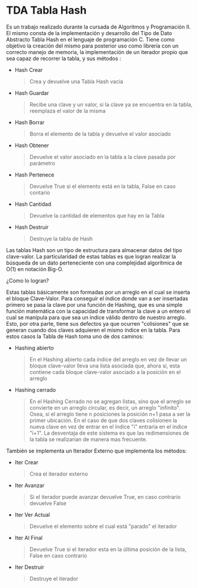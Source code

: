# TDA Tabla Hash
Es un trabajo realizado durante la cursada de Algoritmos y Programación II.
El mismo consta de la implementación y desarrollo del Tipo de Dato Abstracto Tabla Hash en el lenguaje de programación C. 
Tiene como objetivo la creación del mismo para posterior uso como librería con un correcto manejo de memoria, la implementación de un iterador propio que sea capaz de recorrer la tabla, y sus métodos :

 - Hash Crear
     > Crea y devuelve una Tabla Hash vacía

 - Hash Guardar
    >Recibe una clave y un valor, si la clave ya se encuentra en la tabla, reemplaza el valor de la misma
    
 - Hash Borrar
    >Borra el elemento de la tabla y devuelve el valor asociado
    
 - Hash Obtener
   > Devuelve el valor asociado en la tabla a la clave pasada por parámetro
 
 - Hash Pertenece
   > Devuelve True si el elemento está en la tabla, False en caso contario

 - Hash Cantidad
   > Devuelve la cantidad de elementos que hay en la Tabla

- Hash Destruir
  >Destruye la tabla de Hash
  

Las tablas Hash son un tipo de estructura para almacenar datos del tipo clave-valor. La particularidad de estas tablas es que logran realizar la búsqueda de un dato perteneciente con una complejidad algorítmica de O(1) en notación Big-O. 

¿Como lo logran?

Estas tablas básicamente son formadas por un arreglo en el cual se inserta el bloque Clave-Valor. Para conseguir el índice donde van a ser insertadas primero se pasa la clave por una función de Hashing, que es una simple función matemática con la capacidad de transformar la clave a un entero el cual se manipula para que sea un índice válido dentro de nuestro arreglo.
 Esto, por otra parte, tiene sus defectos ya que ocurren "colisiones" que se generan cuando dos claves adquieren el mismo índice en la tabla. Para estos casos la Tabla de Hash toma uno de dos caminos:
 

 - Hashing abierto
    > En el Hashing abierto cada índice del arreglo en vez de llevar un bloque clave-valor lleva una lista asociada que, ahora sí, esta contiene cada bloque clave-valor asociado a la posición en el arreglo
 - Hashing cerrado
   >En el Hashing Cerrado no se agregan listas, sino que el arreglo se convierte en un arreglo circular, es decir, un arreglo "infinito". Osea, si el arreglo tiene n posiciones la posición n+1 pasa a ser la primer ubicación. En el caso de que dos claves colisionen la nueva clave en vez de entrar en el índice "i" entraria en el índice "i+1". La desventaja de este sistema es que las redimensiones de la tabla se realizarian de manera mas frecuente.

También se implementa un Iterador Externo que implementa los métodos:

 - Iter Crear
    >Crea el iterador externo
 - Iter Avanzar
    >Si el iterador puede avanzar devuelve True, en caso contrario devuelve False
 - Iter Ver Actual
    >Devuelve el elemento sobre el cual está "parado" el iterador
 - Iter Al Final 
    >Devuelve True si el iterador esta en la última posición de la lista, False en caso contrario
 - Iter Destruir
   >Destruye el iterador

